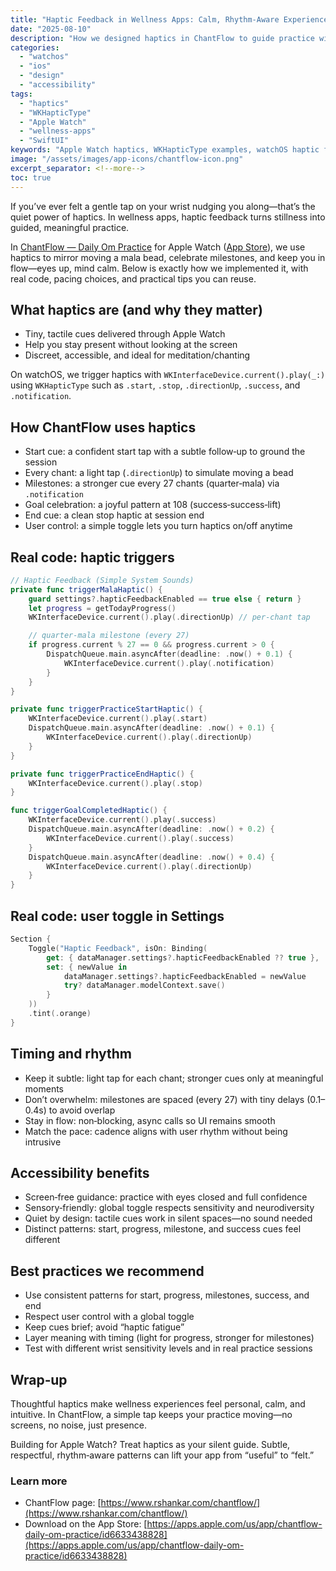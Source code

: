 ```yaml
---
title: "Haptic Feedback in Wellness Apps: Calm, Rhythm‑Aware Experiences on Apple Watch"
date: "2025-08-10"
description: "How we designed haptics in ChantFlow to guide practice without screens: real WatchKit code (WKHapticType), pacing choices, toggles, and best practices."
categories:
  - "watchos"
  - "ios"
  - "design"
  - "accessibility"
tags:
  - "haptics"
  - "WKHapticType"
  - "Apple Watch"
  - "wellness-apps"
  - "SwiftUI"
keywords: "Apple Watch haptics, WKHapticType examples, watchOS haptic feedback, wellness app design, meditation app haptics, tactile UX, accessibility"
image: "/assets/images/app-icons/chantflow-icon.png"
excerpt_separator: <!--more-->
toc: true
---
```


If you’ve ever felt a gentle tap on your wrist nudging you along—that’s the quiet power of haptics. In wellness apps, haptic feedback turns stillness into guided, meaningful practice.

In [ChantFlow — Daily Om Practice](https://www.rshankar.com/chantflow/) for Apple Watch ([App Store](https://apps.apple.com/us/app/chantflow-daily-om-practice/id6633438828)), we use haptics to mirror moving a mala bead, celebrate milestones, and keep you in flow—eyes up, mind calm. Below is exactly how we implemented it, with real code, pacing choices, and practical tips you can reuse.<!--more-->

## What haptics are (and why they matter)

- Tiny, tactile cues delivered through Apple Watch
- Help you stay present without looking at the screen
- Discreet, accessible, and ideal for meditation/chanting

On watchOS, we trigger haptics with `WKInterfaceDevice.current().play(_:)` using `WKHapticType` such as `.start`, `.stop`, `.directionUp`, `.success`, and `.notification`.

## How ChantFlow uses haptics

- Start cue: a confident start tap with a subtle follow‑up to ground the session
- Every chant: a light tap (`.directionUp`) to simulate moving a bead
- Milestones: a stronger cue every 27 chants (quarter‑mala) via `.notification`
- Goal celebration: a joyful pattern at 108 (success‑success‑lift)
- End cue: a clean stop haptic at session end
- User control: a simple toggle lets you turn haptics on/off anytime

## Real code: haptic triggers

```swift
// Haptic Feedback (Simple System Sounds)
private func triggerMalaHaptic() {
    guard settings?.hapticFeedbackEnabled == true else { return }
    let progress = getTodayProgress()
    WKInterfaceDevice.current().play(.directionUp) // per‑chant tap

    // quarter‑mala milestone (every 27)
    if progress.current % 27 == 0 && progress.current > 0 {
        DispatchQueue.main.asyncAfter(deadline: .now() + 0.1) {
            WKInterfaceDevice.current().play(.notification)
        }
    }
}

private func triggerPracticeStartHaptic() {
    WKInterfaceDevice.current().play(.start)
    DispatchQueue.main.asyncAfter(deadline: .now() + 0.1) {
        WKInterfaceDevice.current().play(.directionUp)
    }
}

private func triggerPracticeEndHaptic() {
    WKInterfaceDevice.current().play(.stop)
}

func triggerGoalCompletedHaptic() {
    WKInterfaceDevice.current().play(.success)
    DispatchQueue.main.asyncAfter(deadline: .now() + 0.2) {
        WKInterfaceDevice.current().play(.success)
    }
    DispatchQueue.main.asyncAfter(deadline: .now() + 0.4) {
        WKInterfaceDevice.current().play(.directionUp)
    }
}
```

## Real code: user toggle in Settings

```swift
Section {
    Toggle("Haptic Feedback", isOn: Binding(
        get: { dataManager.settings?.hapticFeedbackEnabled ?? true },
        set: { newValue in
            dataManager.settings?.hapticFeedbackEnabled = newValue
            try? dataManager.modelContext.save()
        }
    ))
    .tint(.orange)
}
```

## Timing and rhythm

- Keep it subtle: light tap for each chant; stronger cues only at meaningful moments
- Don’t overwhelm: milestones are spaced (every 27) with tiny delays (0.1–0.4s) to avoid overlap
- Stay in flow: non‑blocking, async calls so UI remains smooth
- Match the pace: cadence aligns with user rhythm without being intrusive

## Accessibility benefits

- Screen‑free guidance: practice with eyes closed and full confidence
- Sensory‑friendly: global toggle respects sensitivity and neurodiversity
- Quiet by design: tactile cues work in silent spaces—no sound needed
- Distinct patterns: start, progress, milestone, and success cues feel different

## Best practices we recommend

- Use consistent patterns for start, progress, milestones, success, and end
- Respect user control with a global toggle
- Keep cues brief; avoid “haptic fatigue”
- Layer meaning with timing (light for progress, stronger for milestones)
- Test with different wrist sensitivity levels and in real practice sessions

## Wrap‑up

Thoughtful haptics make wellness experiences feel personal, calm, and intuitive. In ChantFlow, a simple tap keeps your practice moving—no screens, no noise, just presence.

Building for Apple Watch? Treat haptics as your silent guide. Subtle, respectful, rhythm‑aware patterns can lift your app from “useful” to “felt.”

### Learn more
- ChantFlow page: [https://www.rshankar.com/chantflow/](https://www.rshankar.com/chantflow/)
- Download on the App Store: [https://apps.apple.com/us/app/chantflow-daily-om-practice/id6633438828](https://apps.apple.com/us/app/chantflow-daily-om-practice/id6633438828)
